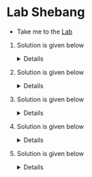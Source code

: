 # Lab Shebang

  - Take me to the [Lab](https://kodekloud.com/courses/1029419/lectures/21506380)

  1. Solution is given below
    
     <details>
       
       script ./loop.sh  **`Print Numbers from 31 to 40`**
     </details>

  2. Solution is given below
    
     <details>
       
       script ./loop.sh  **`Prints {31..40}`**
     </details>

  3. Solution is given below
    
     <details>

     ```
       #!/bin/bash
       for i in {31..40}
       do
               echo $i
       done
     ```
     </details>

  4. Solution is given below
    
     <details>

      ```  
       print_number4.sh
      ```
     </details>

  5. Solution is given below
    
     <details>
       
       ```
       #!/bin/bash
       echo {1..10}
       ```
     </details>